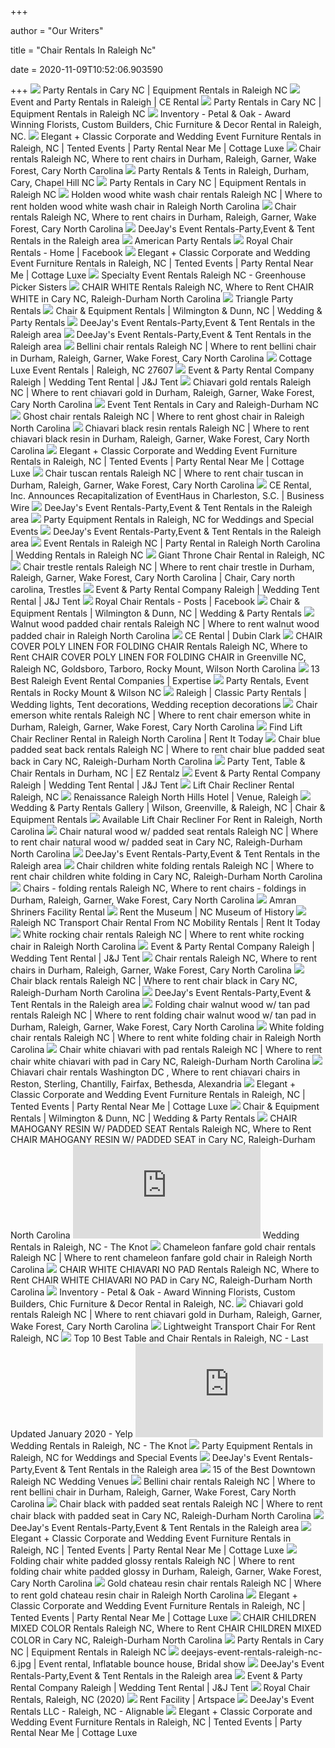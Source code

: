 +++
        
author = "Our Writers"
        
title = "Chair Rentals In Raleigh Nc"
        
date = 2020-11-09T10:52:06.903590
        
+++
[ ![](https://www.grandrentalnc.com/m/slideshow/landing-slide-3.jpg)](https://www.grandrentalnc.com/m/slideshow/landing-slide-3.jpg) Party Rentals in Cary NC | Equipment Rentals in Raleigh NC
[ ![](https://cerental.com/slideshow/slide-banner.jpg)](https://cerental.com/slideshow/slide-banner.jpg) Event and Party Rentals in Raleigh | CE Rental
[ ![](https://www.grandrentalnc.com/m/slideshow/landing-slide-4.jpg)](https://www.grandrentalnc.com/m/slideshow/landing-slide-4.jpg) Party Rentals in Cary NC | Equipment Rentals in Raleigh NC
[ ![](https://petalandoak.com/wp-content/uploads/2018/01/chairs-400x400.jpg)](https://petalandoak.com/wp-content/uploads/2018/01/chairs-400x400.jpg) Inventory - Petal & Oak - Award Winning Florists, Custom Builders, Chic  Furniture & Decor Rental in Raleigh, NC.
[ ![](https://www.cottageluxe.com/wp-content/uploads/2019/03/0810_1J6A0672_stewartwilliamwedding_amanda-1100x500.jpg)](https://www.cottageluxe.com/wp-content/uploads/2019/03/0810_1J6A0672_stewartwilliamwedding_amanda-1100x500.jpg) Elegant + Classic Corporate and Wedding Event Furniture Rentals in Raleigh,  NC | Tented Events | Party Rental Near Me | Cottage Luxe
[ ![](https://cerental.com/itemimages/CAT4.jpg)](https://cerental.com/itemimages/CAT4.jpg) Chair rentals Raleigh NC, Where to rent chairs in Durham, Raleigh, Garner,  Wake Forest, Cary North Carolina
[ ![](https://heartofncweddings.com/wp-content/uploads/2013/05/Party-Reflections-SBG-Main-J.-Christina-Photography--660x467.jpg)](https://heartofncweddings.com/wp-content/uploads/2013/05/Party-Reflections-SBG-Main-J.-Christina-Photography--660x467.jpg) Party Rentals & Tents in Raleigh, Durham, Cary, Chapel Hill NC
[ ![](https://www.grandrentalnc.com/m/slideshow/landing-slide-5.jpg)](https://www.grandrentalnc.com/m/slideshow/landing-slide-5.jpg) Party Rentals in Cary NC | Equipment Rentals in Raleigh NC
[ ![](https://raleigh.partyreflections.com/itemimages/57852.jpg)](https://raleigh.partyreflections.com/itemimages/57852.jpg) Holden wood white wash chair rentals Raleigh NC | Where to rent holden wood  white wash chair in Raleigh North Carolina
[ ![](https://cerental.com/itemimages/CAT81.jpg)](https://cerental.com/itemimages/CAT81.jpg) Chair rentals Raleigh NC, Where to rent chairs in Durham, Raleigh, Garner,  Wake Forest, Cary North Carolina
[ ![](http://deejayseventrentals.com/wp-content/uploads/Hanna-and-Grant-10-Reception-0087-799x340.png)](http://deejayseventrentals.com/wp-content/uploads/Hanna-and-Grant-10-Reception-0087-799x340.png) DeeJay's Event Rentals-Party,Event & Tent Rentals in the Raleigh area
[ ![](https://americanpartyrentals.com/wp-content/uploads/2018/03/CarolineLimaPhotography_GolightlyWedding_2017_196-1-500x500.jpg)](https://americanpartyrentals.com/wp-content/uploads/2018/03/CarolineLimaPhotography_GolightlyWedding_2017_196-1-500x500.jpg) American Party Rentals
[ ![](https://lookaside.fbsbx.com/lookaside/crawler/media/?media_id=235604793610919)](https://lookaside.fbsbx.com/lookaside/crawler/media/?media_id=235604793610919) Royal Chair Rentals - Home | Facebook
[ ![](https://www.cottageluxe.com/wp-content/uploads/2019/06/Raleigh-Chairs-366x500.jpg)](https://www.cottageluxe.com/wp-content/uploads/2019/06/Raleigh-Chairs-366x500.jpg) Elegant + Classic Corporate and Wedding Event Furniture Rentals in Raleigh,  NC | Tented Events | Party Rental Near Me | Cottage Luxe
[ ![](https://greenhousepickersisters.com/wp-content/uploads/2019/09/AB_TSOSJanuary19_DayOne8-scaled.jpg)](https://greenhousepickersisters.com/wp-content/uploads/2019/09/AB_TSOSJanuary19_DayOne8-scaled.jpg) Specialty Event Rentals Raleigh NC - Greenhouse Picker Sisters
[ ![](https://www.grandrentalnc.com/itemimages/1406.jpg)](https://www.grandrentalnc.com/itemimages/1406.jpg) CHAIR WHITE Rentals Raleigh NC, Where to Rent CHAIR WHITE in Cary NC,  Raleigh-Durham North Carolina
[ ![](http://trianglepartyrentals.com/images/carousels/75/chairs-tables-linen__small.jpg)](http://trianglepartyrentals.com/images/carousels/75/chairs-tables-linen__small.jpg) Triangle Party Rentals
[ ![](http://chairandequipmentrentals.com/wp-content/uploads/2016/03/home-img-1.jpg)](http://chairandequipmentrentals.com/wp-content/uploads/2016/03/home-img-1.jpg) Chair & Equipment Rentals | Wilmington & Dunn, NC | Wedding & Party Rentals
[ ![](http://deejayseventrentals.com/wp-content/uploads/40x60-clear-799x340.png)](http://deejayseventrentals.com/wp-content/uploads/40x60-clear-799x340.png) DeeJay's Event Rentals-Party,Event & Tent Rentals in the Raleigh area
[ ![](http://deejayseventrentals.com/wp-content/uploads/40x40-Pole-2-799x340.png)](http://deejayseventrentals.com/wp-content/uploads/40x40-Pole-2-799x340.png) DeeJay's Event Rentals-Party,Event & Tent Rentals in the Raleigh area
[ ![](https://cerental.com/itemimages/10313.jpg)](https://cerental.com/itemimages/10313.jpg) Bellini chair rentals Raleigh NC | Where to rent bellini chair in Durham,  Raleigh, Garner, Wake Forest, Cary North Carolina
[ ![](https://assets.simpleviewinc.com/simpleview/image/fetch/q_75/https://assets.simpleviewinc.com/simpleview/image/upload/crm/raleigh/private_estate_home_north_carolina_white_tent_greenery_floral_white_floral_blue_wedding_inspiration019-2--2f0a084a9103605_2f0a0909-b460-6930-7d34f4d16e546a77.jpg)](https://assets.simpleviewinc.com/simpleview/image/fetch/q_75/https://assets.simpleviewinc.com/simpleview/image/upload/crm/raleigh/private_estate_home_north_carolina_white_tent_greenery_floral_white_floral_blue_wedding_inspiration019-2--2f0a084a9103605_2f0a0909-b460-6930-7d34f4d16e546a77.jpg) Cottage Luxe Event Rentals | Raleigh, NC 27607
[ ![](https://www.jandjtent.com/wp-content/uploads/2018/08/dance_floor.jpg)](https://www.jandjtent.com/wp-content/uploads/2018/08/dance_floor.jpg) Event & Party Rental Company Raleigh | Wedding Tent Rental | J&J Tent
[ ![](https://cerental.com/itemimages/32.jpg)](https://cerental.com/itemimages/32.jpg) Chiavari gold rentals Raleigh NC | Where to rent chiavari gold in Durham,  Raleigh, Garner, Wake Forest, Cary North Carolina
[ ![](https://www.grandrentalnc.com/galleryupload/webphoto/landing-tents/landing-tents-1.jpg)](https://www.grandrentalnc.com/galleryupload/webphoto/landing-tents/landing-tents-1.jpg) Event Tent Rentals in Cary and Raleigh-Durham NC
[ ![](https://raleigh.partyreflections.com/itemimages/52778.jpg)](https://raleigh.partyreflections.com/itemimages/52778.jpg) Ghost chair rentals Raleigh NC | Where to rent ghost chair in Raleigh North  Carolina
[ ![](https://cerental.com/itemimages/31.jpg)](https://cerental.com/itemimages/31.jpg) Chiavari black resin rentals Raleigh NC | Where to rent chiavari black  resin in Durham, Raleigh, Garner, Wake Forest, Cary North Carolina
[ ![](https://www.cottageluxe.com/wp-content/uploads/2019/02/810_4680.jpg)](https://www.cottageluxe.com/wp-content/uploads/2019/02/810_4680.jpg) Elegant + Classic Corporate and Wedding Event Furniture Rentals in Raleigh,  NC | Tented Events | Party Rental Near Me | Cottage Luxe
[ ![](https://cerental.com/itemimages/4939.jpg)](https://cerental.com/itemimages/4939.jpg) Chair tuscan rentals Raleigh NC | Where to rent chair tuscan in Durham,  Raleigh, Garner, Wake Forest, Cary North Carolina
[ ![](https://mms.businesswire.com/media/20181220005596/en/696979/5/Aaron__Jillian_Photography_%28002%29.jpg)](https://mms.businesswire.com/media/20181220005596/en/696979/5/Aaron__Jillian_Photography_%28002%29.jpg) CE Rental, Inc. Announces Recapitalization of EventHaus in Charleston, S.C.  | Business Wire
[ ![](http://deejayseventrentals.com/wp-content/uploads/DeeJaysSiteLogo-300x154.png)](http://deejayseventrentals.com/wp-content/uploads/DeeJaysSiteLogo-300x154.png) DeeJay's Event Rentals-Party,Event & Tent Rentals in the Raleigh area
[ ![](https://eventective-media.azureedge.net/1886195_md.jpg)](https://eventective-media.azureedge.net/1886195_md.jpg) Party Equipment Rentals in Raleigh, NC for Weddings and Special Events
[ ![](http://deejayseventrentals.com/wp-content/uploads/AmeliaTrevor_Reception_0018-799x340.png)](http://deejayseventrentals.com/wp-content/uploads/AmeliaTrevor_Reception_0018-799x340.png) DeeJay's Event Rentals-Party,Event & Tent Rentals in the Raleigh area
[ ![](https://raleigh.partyreflections.com/itemimages/CAT36.jpg)](https://raleigh.partyreflections.com/itemimages/CAT36.jpg) Event Rentals in Raleigh NC | Party Rental in Raleigh North Carolina | Wedding  Rentals in Raleigh NC
[ ![](http://zoetheclown.com/assets/images/chair-1400x2821-21.jpg)](http://zoetheclown.com/assets/images/chair-1400x2821-21.jpg) Giant Throne Chair Rental in Raleigh, NC
[ ![](https://i.pinimg.com/474x/a4/f1/62/a4f16275ab7c1118599aae6b16f387b7.jpg)](https://i.pinimg.com/474x/a4/f1/62/a4f16275ab7c1118599aae6b16f387b7.jpg) Chair trestle rentals Raleigh NC | Where to rent chair trestle in Durham,  Raleigh, Garner, Wake Forest, Cary North Carolina | Chair, Cary north  carolina, Trestles
[ ![](https://www.jandjtent.com/wp-content/uploads/2018/07/lighting-gallery-image.jpg)](https://www.jandjtent.com/wp-content/uploads/2018/07/lighting-gallery-image.jpg) Event & Party Rental Company Raleigh | Wedding Tent Rental | J&J Tent
[ ![](https://lookaside.fbsbx.com/lookaside/crawler/media/?media_id=742568499581210)](https://lookaside.fbsbx.com/lookaside/crawler/media/?media_id=742568499581210) Royal Chair Rentals - Posts | Facebook
[ ![](https://chairandequipmentrentals.com/wp-content/uploads/2016/03/hero-banner-1-1920x850.jpg)](https://chairandequipmentrentals.com/wp-content/uploads/2016/03/hero-banner-1-1920x850.jpg) Chair & Equipment Rentals | Wilmington & Dunn, NC | Wedding & Party Rentals
[ ![](https://raleigh.partyreflections.com/itemimages/6636.jpg)](https://raleigh.partyreflections.com/itemimages/6636.jpg) Walnut wood padded chair rentals Raleigh NC | Where to rent walnut wood  padded chair in Raleigh North Carolina
[ ![](https://dubinclark.com/wp-content/uploads/2017/02/portco-cerental-1.png)](https://dubinclark.com/wp-content/uploads/2017/02/portco-cerental-1.png) CE Rental | Dubin Clark
[ ![](https://www.bestrentalsnc.com/itemimages/12038.jpg)](https://www.bestrentalsnc.com/itemimages/12038.jpg) CHAIR COVER POLY LINEN FOR FOLDING CHAIR Rentals Raleigh NC, Where to Rent  CHAIR COVER POLY LINEN FOR FOLDING CHAIR in Greenville NC, Raleigh NC,  Goldsboro, Tarboro, Rocky Mount, Wilson North Carolina
[ ![](https://res.cloudinary.com/expertise-com/image/upload/f_auto,fl_lossy,q_auto/w_740,h_370,c_scale/remote_media/dir/hero_banner/event-rentals-hero-banner.jpg)](https://res.cloudinary.com/expertise-com/image/upload/f_auto,fl_lossy,q_auto/w_740,h_370,c_scale/remote_media/dir/hero_banner/event-rentals-hero-banner.jpg) 13 Best Raleigh Event Rental Companies | Expertise
[ ![](https://www.bestrentalsnc.com/images/event-rentals-2.jpg)](https://www.bestrentalsnc.com/images/event-rentals-2.jpg) Party Rentals, Event Rentals in Rocky Mount & Wilson NC
[ ![](https://i.pinimg.com/originals/d6/ce/4d/d6ce4d6d30b5b46d597891f7b0060812.jpg)](https://i.pinimg.com/originals/d6/ce/4d/d6ce4d6d30b5b46d597891f7b0060812.jpg) Raleigh | Classic Party Rentals | Wedding lights, Tent decorations, Wedding  reception decorations
[ ![](https://cerental.com/itemimages/225173.jpg)](https://cerental.com/itemimages/225173.jpg) Chair emerson white rentals Raleigh NC | Where to rent chair emerson white  in Durham, Raleigh, Garner, Wake Forest, Cary North Carolina
[ ![](https://www.rentittoday.com/cmsAdmin/uploads/lift-chair_055.jpg)](https://www.rentittoday.com/cmsAdmin/uploads/lift-chair_055.jpg) Find Lift Chair Recliner Rental in Raleigh North Carolina | Rent It Today
[ ![](https://www.grandrentalnc.com/m/itemimages/12975.jpg)](https://www.grandrentalnc.com/m/itemimages/12975.jpg) Chair blue padded seat back rentals Raleigh NC | Where to rent chair blue  padded seat back in Cary NC, Raleigh-Durham North Carolina
[ ![](https://www.ezrentalz.com/uploads/2/6/3/0/26309163/king-queen-chairs_orig.jpg)](https://www.ezrentalz.com/uploads/2/6/3/0/26309163/king-queen-chairs_orig.jpg) Party Tent, Table & Chair Rentals in Durham, NC | EZ Rentalz
[ ![](https://www.jandjtent.com/wp-content/uploads/2018/07/chair_rental-697x467.jpg)](https://www.jandjtent.com/wp-content/uploads/2018/07/chair_rental-697x467.jpg) Event & Party Rental Company Raleigh | Wedding Tent Rental | J&J Tent
[ ![](https://ncmobilityrentals.com/cmsAdmin/uploads/nc_rentals_header.jpg)](https://ncmobilityrentals.com/cmsAdmin/uploads/nc_rentals_header.jpg) Lift Chair Recliner Rental Raleigh, NC
[ ![](https://cdn.wedding-spot.com/__sized__/images/venues/3480/Renaissance-Raleigh-North-Hills-Hotel-Raleigh-NC-3206ff27-39b0-4b8b-aa28-58b955df49ee-97450e389c42885476f1fbe9bc5bca5a.jpg)](https://cdn.wedding-spot.com/__sized__/images/venues/3480/Renaissance-Raleigh-North-Hills-Hotel-Raleigh-NC-3206ff27-39b0-4b8b-aa28-58b955df49ee-97450e389c42885476f1fbe9bc5bca5a.jpg) Renaissance Raleigh North Hills Hotel | Venue, Raleigh
[ ![](https://chairandequipmentrentals.com/wp-content/uploads/2016/03/gallery-hero.jpg)](https://chairandequipmentrentals.com/wp-content/uploads/2016/03/gallery-hero.jpg) Wedding & Party Rentals Gallery | Wilson, Greenville, & Raleigh, NC | Chair  & Equipment Rentals
[ ![](https://ncmobilityrentals.com/cmsAdmin/uploads/pride-metro-lift-chair-(1).jpg)](https://ncmobilityrentals.com/cmsAdmin/uploads/pride-metro-lift-chair-(1).jpg) Available Lift Chair Recliner For Rent in Raleigh, North Carolina
[ ![](https://www.grandrentalnc.com/m/itemimages/12966.jpg)](https://www.grandrentalnc.com/m/itemimages/12966.jpg) Chair natural wood w/ padded seat rentals Raleigh NC | Where to rent chair  natural wood w/ padded seat in Cary NC, Raleigh-Durham North Carolina
[ ![](http://deejayseventrentals.com/wp-content/uploads/redwhite20x20-790x340.png)](http://deejayseventrentals.com/wp-content/uploads/redwhite20x20-790x340.png) DeeJay's Event Rentals-Party,Event & Tent Rentals in the Raleigh area
[ ![](https://www.grandrentalnc.com/m/itemimages/13575.jpg)](https://www.grandrentalnc.com/m/itemimages/13575.jpg) Chair children white folding rentals Raleigh NC | Where to rent chair  children white folding in Cary NC, Raleigh-Durham North Carolina
[ ![](https://cerental.com/itemimages/41t.jpg)](https://cerental.com/itemimages/41t.jpg) Chairs - folding rentals Raleigh NC, Where to rent chairs - foldings in  Durham, Raleigh, Garner, Wake Forest, Cary North Carolina
[ ![](http://www.amranshriners.com/images/rental_room1.jpg)](http://www.amranshriners.com/images/rental_room1.jpg) Amran Shriners Facility Rental
[ ![](https://files.nc.gov/dncr-moh/E20100916%23063_0.jpg)](https://files.nc.gov/dncr-moh/E20100916%23063_0.jpg) Rent the Museum | NC Museum of History
[ ![](https://www.rentittoday.com/cmsAdmin/uploads/transport-chair-rental_029.jpg)](https://www.rentittoday.com/cmsAdmin/uploads/transport-chair-rental_029.jpg) Raleigh NC Transport Chair Rental From NC Mobility Rentals | Rent It Today
[ ![](https://raleigh.partyreflections.com/itemimages/6529.jpg)](https://raleigh.partyreflections.com/itemimages/6529.jpg) White rocking chair rentals Raleigh NC | Where to rent white rocking chair  in Raleigh North Carolina
[ ![](https://www.jandjtent.com/wp-content/uploads/2018/07/Chiavari-chairs-raleigh-j-and-j-tent-rentals.jpg)](https://www.jandjtent.com/wp-content/uploads/2018/07/Chiavari-chairs-raleigh-j-and-j-tent-rentals.jpg) Event & Party Rental Company Raleigh | Wedding Tent Rental | J&J Tent
[ ![](https://cerental.com/itemimages/CAT74.jpg)](https://cerental.com/itemimages/CAT74.jpg) Chair rentals Raleigh NC, Where to rent chairs in Durham, Raleigh, Garner,  Wake Forest, Cary North Carolina
[ ![](https://www.grandrentalnc.com/m/itemimages/3258.jpg)](https://www.grandrentalnc.com/m/itemimages/3258.jpg) Chair black rentals Raleigh NC | Where to rent chair black in Cary NC,  Raleigh-Durham North Carolina
[ ![](http://deejayseventrentals.com/wp-content/uploads/Aaron-and-Amanda-s-Wedding-Reception-0024-791x340.png)](http://deejayseventrentals.com/wp-content/uploads/Aaron-and-Amanda-s-Wedding-Reception-0024-791x340.png) DeeJay's Event Rentals-Party,Event & Tent Rentals in the Raleigh area
[ ![](https://cerental.com/itemimages/5669.jpg)](https://cerental.com/itemimages/5669.jpg) Folding chair walnut wood w/ tan pad rentals Raleigh NC | Where to rent  folding chair walnut wood w/ tan pad in Durham, Raleigh, Garner, Wake  Forest, Cary North Carolina
[ ![](https://raleigh.partyreflections.com/itemimages/6433.jpg)](https://raleigh.partyreflections.com/itemimages/6433.jpg) White folding chair rentals Raleigh NC | Where to rent white folding chair  in Raleigh North Carolina
[ ![](https://www.grandrentalnc.com/m/itemimages/12410.jpg)](https://www.grandrentalnc.com/m/itemimages/12410.jpg) Chair white chiavari with pad rentals Raleigh NC | Where to rent chair  white chiavari with pad in Cary NC, Raleigh-Durham North Carolina
[ ![](https://www.capitalpartyrentals.com/itemimages/26587t.jpg)](https://www.capitalpartyrentals.com/itemimages/26587t.jpg) Chiavari chair rentals Washington DC , Where to rent chiavari chairs in  Reston, Sterling, Chantilly, Fairfax, Bethesda, Alexandria
[ ![](https://www.cottageluxe.com/wp-content/uploads/2020/08/mikkelpaige-lucy_van-charlottesville_mount_ida_farm-wedding_0028-991x500.jpg)](https://www.cottageluxe.com/wp-content/uploads/2020/08/mikkelpaige-lucy_van-charlottesville_mount_ida_farm-wedding_0028-991x500.jpg) Elegant + Classic Corporate and Wedding Event Furniture Rentals in Raleigh,  NC | Tented Events | Party Rental Near Me | Cottage Luxe
[ ![](https://chairandequipmentrentals.com/wp-content/uploads/2016/03/hero-banner-2-1920x850.jpg)](https://chairandequipmentrentals.com/wp-content/uploads/2016/03/hero-banner-2-1920x850.jpg) Chair & Equipment Rentals | Wilmington & Dunn, NC | Wedding & Party Rentals
[ ![](https://www.grandrentalnc.com/itemimages/13921.jpg)](https://www.grandrentalnc.com/itemimages/13921.jpg) CHAIR MAHOGANY RESIN W/ PADDED SEAT Rentals Raleigh NC, Where to Rent CHAIR  MAHOGANY RESIN W/ PADDED SEAT in Cary NC, Raleigh-Durham North Carolina
[ ![](https://media-api.xogrp.com/images/a74280a9-bf7c-4e2c-a2bc-c9860973b960~rs_400.h)](https://media-api.xogrp.com/images/a74280a9-bf7c-4e2c-a2bc-c9860973b960~rs_400.h) Wedding Rentals in Raleigh, NC - The Knot
[ ![](https://raleigh.partyreflections.com/itemimages/82077.jpg)](https://raleigh.partyreflections.com/itemimages/82077.jpg) Chameleon fanfare gold chair rentals Raleigh NC | Where to rent chameleon  fanfare gold chair in Raleigh North Carolina
[ ![](https://www.grandrentalnc.com/itemimages/12266.jpg)](https://www.grandrentalnc.com/itemimages/12266.jpg) CHAIR WHITE CHIAVARI NO PAD Rentals Raleigh NC, Where to Rent CHAIR WHITE  CHIAVARI NO PAD in Cary NC, Raleigh-Durham North Carolina
[ ![](https://petalandoak.com/wp-content/uploads/2017/11/logo.svg)](https://petalandoak.com/wp-content/uploads/2017/11/logo.svg) Inventory - Petal & Oak - Award Winning Florists, Custom Builders, Chic  Furniture & Decor Rental in Raleigh, NC.
[ ![](https://cerental.com/itemimages/32-2.jpg)](https://cerental.com/itemimages/32-2.jpg) Chiavari gold rentals Raleigh NC | Where to rent chiavari gold in Durham,  Raleigh, Garner, Wake Forest, Cary North Carolina
[ ![](https://ncmobilityrentals.com/cmsAdmin/uploads/atc17-rd_001.jpg)](https://ncmobilityrentals.com/cmsAdmin/uploads/atc17-rd_001.jpg) Lightweight Transport Chair For Rent Raleigh, NC
[ ![](https://s3-media0.fl.yelpcdn.com/bphoto/1TZwK07ldnRQA884bNKgBQ/ls.jpg)](https://s3-media0.fl.yelpcdn.com/bphoto/1TZwK07ldnRQA884bNKgBQ/ls.jpg) Top 10 Best Table and Chair Rentals in Raleigh, NC - Last Updated January  2020 - Yelp
[ ![](https://media-api.xogrp.com/images/2dfe2d4b-cef7-45e2-b263-f49f3818e4db~rs_400.h)](https://media-api.xogrp.com/images/2dfe2d4b-cef7-45e2-b263-f49f3818e4db~rs_400.h) Wedding Rentals in Raleigh, NC - The Knot
[ ![](https://eventective-media.azureedge.net/990259.jpg)](https://eventective-media.azureedge.net/990259.jpg) Party Equipment Rentals in Raleigh, NC for Weddings and Special Events
[ ![](http://deejayseventrentals.com/wp-content/uploads/Carries-Reach-dickerson2013-009-790x340.png)](http://deejayseventrentals.com/wp-content/uploads/Carries-Reach-dickerson2013-009-790x340.png) DeeJay's Event Rentals-Party,Event & Tent Rentals in the Raleigh area
[ ![](https://heartofncweddings.com/wp-content/uploads/2018/09/Market-Hall-warehouse-wedding-venue-in-Downtown-Raleigh-City-Market-with-CE-Rental-Sally-Oakley-Weddings-f8-Photo-Studios.jpg)](https://heartofncweddings.com/wp-content/uploads/2018/09/Market-Hall-warehouse-wedding-venue-in-Downtown-Raleigh-City-Market-with-CE-Rental-Sally-Oakley-Weddings-f8-Photo-Studios.jpg) 15 of the Best Downtown Raleigh NC Wedding Venues
[ ![](https://cerental.com/itemimages/10313-2.jpg)](https://cerental.com/itemimages/10313-2.jpg) Bellini chair rentals Raleigh NC | Where to rent bellini chair in Durham,  Raleigh, Garner, Wake Forest, Cary North Carolina
[ ![](https://www.grandrentalnc.com/m/itemimages/13340.jpg)](https://www.grandrentalnc.com/m/itemimages/13340.jpg) Chair black with padded seat rentals Raleigh NC | Where to rent chair black  with padded seat in Cary NC, Raleigh-Durham North Carolina
[ ![](http://deejayseventrentals.com/wp-content/uploads/June-2014-790x340.png)](http://deejayseventrentals.com/wp-content/uploads/June-2014-790x340.png) DeeJay's Event Rentals-Party,Event & Tent Rentals in the Raleigh area
[ ![](https://www.cottageluxe.com/wp-content/uploads/2019/07/CottageLuxe_Main-Logo_Blue.png)](https://www.cottageluxe.com/wp-content/uploads/2019/07/CottageLuxe_Main-Logo_Blue.png) Elegant + Classic Corporate and Wedding Event Furniture Rentals in Raleigh,  NC | Tented Events | Party Rental Near Me | Cottage Luxe
[ ![](https://cerental.com/itemimages/45-1.jpg)](https://cerental.com/itemimages/45-1.jpg) Folding chair white padded glossy rentals Raleigh NC | Where to rent  folding chair white padded glossy in Durham, Raleigh, Garner, Wake Forest,  Cary North Carolina
[ ![](https://raleigh.partyreflections.com/itemimages/81104.jpg)](https://raleigh.partyreflections.com/itemimages/81104.jpg) Gold chateau resin chair rentals Raleigh NC | Where to rent gold chateau  resin chair in Raleigh North Carolina
[ ![](https://www.cottageluxe.com/wp-content/uploads/2018/11/6Y9A1135-366x500.jpg)](https://www.cottageluxe.com/wp-content/uploads/2018/11/6Y9A1135-366x500.jpg) Elegant + Classic Corporate and Wedding Event Furniture Rentals in Raleigh,  NC | Tented Events | Party Rental Near Me | Cottage Luxe
[ ![](https://www.grandrentalnc.com/itemimages/4485.jpg)](https://www.grandrentalnc.com/itemimages/4485.jpg) CHAIR CHILDREN MIXED COLOR Rentals Raleigh NC, Where to Rent CHAIR CHILDREN  MIXED COLOR in Cary NC, Raleigh-Durham North Carolina
[ ![](https://www.grandrentalnc.com/m/slideshow/landing-slide-1.jpg)](https://www.grandrentalnc.com/m/slideshow/landing-slide-1.jpg) Party Rentals in Cary NC | Equipment Rentals in Raleigh NC
[ ![](https://i.pinimg.com/originals/e6/69/73/e6697316944915e437b47f70b52a6d14.jpg)](https://i.pinimg.com/originals/e6/69/73/e6697316944915e437b47f70b52a6d14.jpg) deejays-event-rentals-raleigh-nc-6.jpg | Event rental, Inflatable bounce  house, Bridal show
[ ![](http://deejayseventrentals.com/wp-content/uploads/rosehil940x400-799x340.png)](http://deejayseventrentals.com/wp-content/uploads/rosehil940x400-799x340.png) DeeJay's Event Rentals-Party,Event & Tent Rentals in the Raleigh area
[ ![](https://www.jandjtent.com/wp-content/uploads/2018/05/JJ-Logo-cropped.png)](https://www.jandjtent.com/wp-content/uploads/2018/05/JJ-Logo-cropped.png) Event & Party Rental Company Raleigh | Wedding Tent Rental | J&J Tent
[ ![](https://scontent.fymy1-2.fna.fbcdn.net/v/t1.0-9/s720x720/78501556_739557596548967_3803874262859644928_o.jpg?_nc_cat=105&_nc_sid=110474&_nc_ohc=gOYRvGQQknIAX-Y0q9V&_nc_ht=scontent.fymy1-2.fna&tp=7&oh=71d14b3a497482b68ad6e3026fbc5b5e&oe=5F845768)](https://scontent.fymy1-2.fna.fbcdn.net/v/t1.0-9/s720x720/78501556_739557596548967_3803874262859644928_o.jpg?_nc_cat=105&_nc_sid=110474&_nc_ohc=gOYRvGQQknIAX-Y0q9V&_nc_ht=scontent.fymy1-2.fna&tp=7&oh=71d14b3a497482b68ad6e3026fbc5b5e&oe=5F845768) Royal Chair Rentals, Raleigh, NC (2020)
[ ![](http://artspacenc.org/wp-content/uploads/2011/11/Web_600pxbanner-1000x667.jpg)](http://artspacenc.org/wp-content/uploads/2011/11/Web_600pxbanner-1000x667.jpg) Rent Facility | Artspace
[ ![](https://pictures.alignable.com/eyJidWNrZXQiOiJhbGlnbmFibGV3ZWItcHJvZHVjdGlvbiIsImtleSI6ImJ1c2luZXNzZXMvYmFubmVycy9vcmlnaW5hbC85OTY3ODIvMTQ5ODI2NDEyM18xNzA5ODMwMF8xMjEzNzMxMDE1MzYyODgzXzEwMDEzMTgwMTEzOTQyNzk1NTVfbi5wbmciLCJlZGl0cyI6eyJyZXNpemUiOnsid2lkdGgiOjExMjAsImhlaWdodCI6MzA0fX19)](https://pictures.alignable.com/eyJidWNrZXQiOiJhbGlnbmFibGV3ZWItcHJvZHVjdGlvbiIsImtleSI6ImJ1c2luZXNzZXMvYmFubmVycy9vcmlnaW5hbC85OTY3ODIvMTQ5ODI2NDEyM18xNzA5ODMwMF8xMjEzNzMxMDE1MzYyODgzXzEwMDEzMTgwMTEzOTQyNzk1NTVfbi5wbmciLCJlZGl0cyI6eyJyZXNpemUiOnsid2lkdGgiOjExMjAsImhlaWdodCI6MzA0fX19) DeeJay's Event Rentals LLC - Raleigh, NC - Alignable
[ ![](https://www.cottageluxe.com/wp-content/uploads/2019/03/0772_1J6A0584_stewartwilliamwedding_amanda-1100x500.jpg)](https://www.cottageluxe.com/wp-content/uploads/2019/03/0772_1J6A0584_stewartwilliamwedding_amanda-1100x500.jpg) Elegant + Classic Corporate and Wedding Event Furniture Rentals in Raleigh,  NC | Tented Events | Party Rental Near Me | Cottage Luxe
